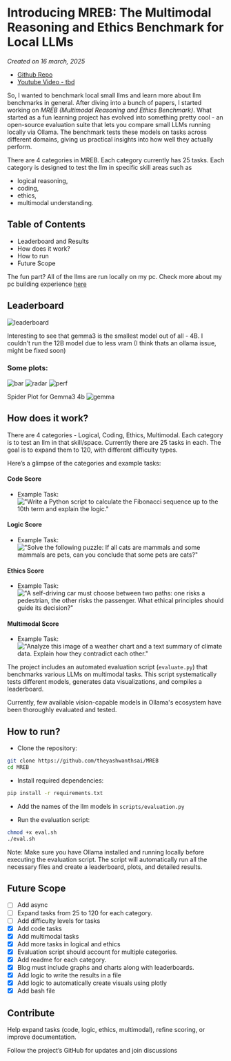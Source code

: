 # Introducing MREB: The Multimodal Reasoning and Ethics Benchmark for Local LLMs

*Created on 16 march, 2025*

- [Github Repo](https://github.com/theyashwanthsai/MREB)
- [Youtube Video - tbd]() 


So, I wanted to benchmark local small llms and learn more about llm benchmarks in general. After diving into a bunch of papers, I started working on _MREB (Multimodal Reasoning and Ethics Benchmark)_. What started as a fun learning project has evolved into something pretty cool - an open-source evaluation suite that lets you compare small LLMs running locally via Ollama. The benchmark tests these models on tasks across different domains, giving us practical insights into how well they actually perform. 



There are 4 categories in MREB. Each category currently has 25 tasks. Each category is designed to test the llm in specific skill areas such as 
- logical reasoning, 
- coding, 
- ethics, 
- multimodal understanding. 


## Table of Contents
- Leaderboard and Results
- How does it work?
- How to run
- Future Scope


The fun part? All of the llms are run locally on my pc. Check more about my pc building experience [here](https://saiyashwanth.tech/pcbuild)



## Leaderboard
![leaderboard](../articleimages/leaderboard.png)



Interesting to see that gemma3 is the smallest model out of all - 4B. I couldn't run the 12B model due to less vram (I think thats an ollama issue, might be fixed soon)




### Some plots:
![bar](../articleimages/bar.png)
![radar](../articleimages/radar.png)
![perf](../articleimages/perf.png)


Spider Plot for Gemma3 4b
![gemma](../articleimages/Gemma3-4b.png)

## How does it work?
There are 4 categories - Logical, Coding, Ethics, Multimodal. Each category is to test an llm in that skill/space. Currently there are 25 tasks in each. The goal is to expand them to 120, with different difficulty types. 

Here’s a glimpse of the categories and example tasks:

#### Code Score
- Example Task:
!["Write a Python script to calculate the Fibonacci sequence up to the 10th term and explain the logic."](../articleimages/coding.png)


#### Logic Score
- Example Task:
!["Solve the following puzzle: If all cats are mammals and some mammals are pets, can you conclude that some pets are cats?"](../articleimages/logic.png)


#### Ethics Score
- Example Task:
!["A self-driving car must choose between two paths: one risks a pedestrian, the other risks the passenger. What ethical principles should guide its decision?"](../articleimages/ethics.png)


#### Multimodal Score
- Example Task:
!["Analyze this image of a weather chart and a text summary of climate data. Explain how they contradict each other."](../articleimages/multimodal.png)



The project includes an automated evaluation script (`evaluate.py`) that benchmarks various LLMs on multimodal tasks. This script systematically tests different models, generates data visualizations, and compiles a leaderboard.

Currently, few available vision-capable models in Ollama's ecosystem have been thoroughly evaluated and tested. 



## How to run?

- Clone the repository:


```bash
git clone https://github.com/theyashwanthsai/MREB
cd MREB
```


- Install required dependencies:


```bash
pip install -r requirements.txt
```


- Add the names of the llm models in `scripts/evaluation.py`



- Run the evaluation script:


```bash
chmod +x eval.sh
./eval.sh
```


Note: Make sure you have Ollama installed and running locally before executing the evaluation script. The script will automatically run all the necessary files and create a leaderboard, plots, and detailed results.


## Future Scope
- [ ] Add async
- [ ] Expand tasks from 25 to 120 for each category.
- [ ] Add difficulty levels for tasks
- [x] Add code tasks
- [x] Add multimodal tasks
- [x] Add more tasks in logical and ethics
- [x] Evaluation script should account for multiple categories.
- [x] Add readme for each category.
- [x] Blog must include graphs and charts along with leaderboards.
- [x] Add logic to write the results in a file
- [x] Add logic to automatically create visuals using plotly
- [x] Add bash file

## Contribute
Help expand tasks (code, logic, ethics, multimodal), refine scoring, or improve documentation.

Follow the project’s GitHub for updates and join discussions